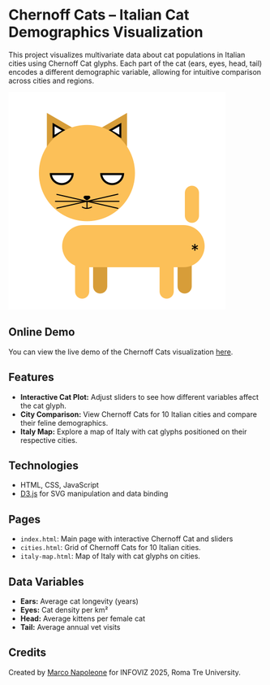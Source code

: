 # Chernoff Cats – Italian Cat Demographics Visualization

This project visualizes multivariate data about cat populations in Italian cities using Chernoff Cat glyphs. Each part of the cat (ears, eyes, head, tail) encodes a different demographic variable, allowing for intuitive comparison across cities and regions.

![Alt text](./svg-cat-infoviz.svg)


## Online Demo
You can view the live demo of the Chernoff Cats visualization [here](https://chernoff-cats.web.app/).

## Features

- **Interactive Cat Plot:** Adjust sliders to see how different variables affect the cat glyph.
- **City Comparison:** View Chernoff Cats for 10 Italian cities and compare their feline demographics.
- **Italy Map:** Explore a map of Italy with cat glyphs positioned on their respective cities.

## Technologies

- HTML, CSS, JavaScript
- [D3.js](https://d3js.org/) for SVG manipulation and data binding

## Pages

- `index.html`: Main page with interactive Chernoff Cat and sliders
- `cities.html`: Grid of Chernoff Cats for 10 Italian cities.
- `italy-map.html`: Map of Italy with cat glyphs on cities.

## Data Variables

- **Ears:** Average cat longevity (years)
- **Eyes:** Cat density per km²
- **Head:** Average kittens per female cat
- **Tail:** Average annual vet visits

## Credits

Created by [Marco Napoleone](https://github.com/MarcoNapoleone) for INFOVIZ 2025, Roma Tre University.